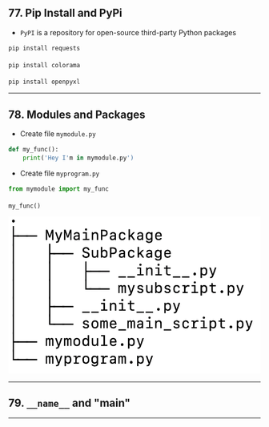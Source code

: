 ## 77. Pip Install and PyPi

* `PyPI` is a repository for open-source third-party Python packages

```python
pip install requests

pip install colorama

pip install openpyxl
```

***

## 78. Modules and Packages

* Create file `mymodule.py`
```python
def my_func():
    print('Hey I'm in mymodule.py')
```

* Create file `myprogram.py`
```python
from mymodule import my_func

my_func()
```

![Code Diagram for Packages](https://github.com/muarshad01/Python_Bootcamp/blob/main/images/78_modules_and_packages.png)

***

## 79. `__name__` and "__main__"

***

